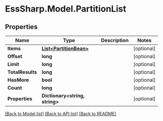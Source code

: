 # EssSharp.Model.PartitionList

## Properties

Name | Type | Description | Notes
------------ | ------------- | ------------- | -------------
**Items** | [**List&lt;PartitionBean&gt;**](PartitionBean.md) |  | [optional] 
**Offset** | **long** |  | [optional] 
**Limit** | **long** |  | [optional] 
**TotalResults** | **long** |  | [optional] 
**HasMore** | **bool** |  | [optional] 
**Count** | **long** |  | [optional] 
**Properties** | **Dictionary&lt;string, string&gt;** |  | [optional] 

[[Back to Model list]](../README.md#documentation-for-models) [[Back to API list]](../README.md#documentation-for-api-endpoints) [[Back to README]](../README.md)

